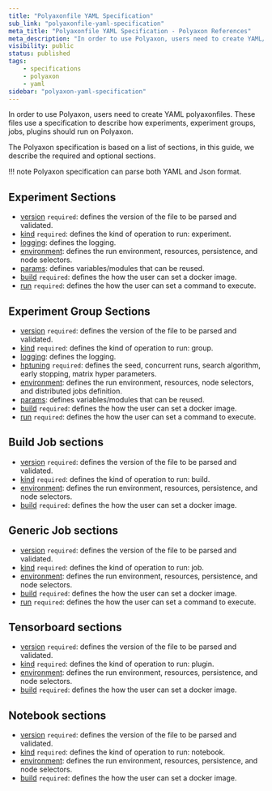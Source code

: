 ```yaml
---
title: "Polyaxonfile YAML Specification"
sub_link: "polyaxonfile-yaml-specification"
meta_title: "Polyaxonfile YAML Specification - Polyaxon References"
meta_description: "In order to use Polyaxon, users need to create YAML/Json polyaxonfiles. These files use a specification to describe how experiments, experiment groups, jobs, plugins should run on Polyaxon."
visibility: public
status: published
tags:
    - specifications
    - polyaxon
    - yaml
sidebar: "polyaxon-yaml-specification"
---
```


In order to use Polyaxon, users need to create YAML polyaxonfiles.
These files use a specification to describe how experiments, experiment groups, jobs, plugins should run on Polyaxon.

The Polyaxon specification is based on a list of sections, in this guide, we describe the required and optional sections.

!!! note
    Polyaxon specification can parse both YAML and Json format.


## Experiment Sections

 * [version](/references/polyaxonfile-yaml-specification/version/) `required`: defines the version of the file to be parsed and validated.
 * [kind](/references/polyaxonfile-yaml-specification/kind/) `required`: defines the kind of operation to run: experiment.
 * [logging](/references/polyaxonfile-yaml-specification/logging/): defines the logging.
 * [environment](/references/polyaxonfile-yaml-specification/environment/): defines the run environment, resources, persistence, and node selectors.
 * [params](/references/polyaxonfile-yaml-specification/params/): defines variables/modules that can be reused.
 * [build](/references/polyaxonfile-yaml-specification/build/) `required`: defines the how the user can set a docker image.
 * [run](/references/polyaxonfile-yaml-specification/run/) `required`: defines the how the user can set a command to execute.


## Experiment Group Sections

 * [version](/references/polyaxonfile-yaml-specification/version/) `required`: defines the version of the file to be parsed and validated.
 * [kind](/references/polyaxonfile-yaml-specification/kind/) `required`: defines the kind of operation to run: group.
 * [logging](/references/polyaxonfile-yaml-specification/logging/): defines the logging.
 * [hptuning](/references/polyaxonfile-yaml-specification/hptuning/) `required`: defines the seed, concurrent runs, search algorithm, early stopping, matrix hyper parameters.
 * [environment](/references/polyaxonfile-yaml-specification/environment/): defines the run environment, resources, node selectors, and distributed jobs definition.
 * [params](/references/polyaxonfile-yaml-specification/params/): defines variables/modules that can be reused.
 * [build](/references/polyaxonfile-yaml-specification/build/) `required`: defines the how the user can set a docker image.
 * [run](/references/polyaxonfile-yaml-specification/run/) `required`: defines the how the user can set a command to execute.


## Build Job sections

 * [version](/references/polyaxonfile-yaml-specification/version/) `required`: defines the version of the file to be parsed and validated.
 * [kind](/references/polyaxonfile-yaml-specification/kind/) `required`: defines the kind of operation to run: build.
 * [environment](/references/polyaxonfile-yaml-specification/environment/): defines the run environment, resources, persistence, and node selectors.
 * [build](/references/polyaxonfile-yaml-specification/build/) `required`: defines the how the user can set a docker image.


## Generic Job sections

 * [version](/references/polyaxonfile-yaml-specification/version/) `required`: defines the version of the file to be parsed and validated.
 * [kind](/references/polyaxonfile-yaml-specification/kind/) `required`: defines the kind of operation to run: job.
 * [environment](/references/polyaxonfile-yaml-specification/environment/): defines the run environment, resources, persistence, and node selectors.
 * [build](/references/polyaxonfile-yaml-specification/build/) `required`: defines the how the user can set a docker image.
 * [run](/references/polyaxonfile-yaml-specification/run/) `required`: defines the how the user can set a command to execute.

## Tensorboard sections

 * [version](/references/polyaxonfile-yaml-specification/version/) `required`: defines the version of the file to be parsed and validated.
 * [kind](/references/polyaxonfile-yaml-specification/kind/) `required`: defines the kind of operation to run: plugin.
 * [environment](/references/polyaxonfile-yaml-specification/environment/): defines the run environment, resources, persistence, and node selectors.
 * [build](/references/polyaxonfile-yaml-specification/build/) `required`: defines the how the user can set a docker image.


## Notebook sections

 * [version](/references/polyaxonfile-yaml-specification/version/) `required`: defines the version of the file to be parsed and validated.
 * [kind](/references/polyaxonfile-yaml-specification/kind/) `required`: defines the kind of operation to run: notebook.
 * [environment](/references/polyaxonfile-yaml-specification/environment/): defines the run environment, resources, persistence, and node selectors.
 * [build](/references/polyaxonfile-yaml-specification/build/) `required`: defines the how the user can set a docker image.
